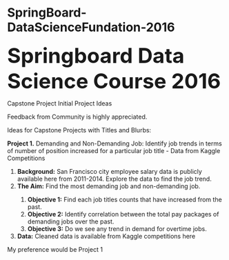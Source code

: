 # SpringBoard-DataScienceFundation-2016

<b><font size="11">Springboard Data Science Course 2016</font></b>

Capstone Project
Initial Project Ideas

Feedback from Community is highly appreciated.

Ideas for Capstone Projects with Titles and Blurbs:

<b>Project 1.</b>  Demanding and Non-Demanding Job: Identify job trends in terms of number of position increased for a particular job title - Data from Kaggle Competitions

<ol><li><b>Background:</b> San Francisco city employee salary data is publicly available here from 2011-2014. Explore the data to find the job trend. </li>
<li><b>The Aim:</b> Find the most demanding job and non-demanding job.</li>
	<ol><li><b>Objective 1:</b> Find each job titles counts that have increased from the past.</li>
	<li><b>Objective 2:</b> Identify correlation between the total pay packages of demanding jobs over the past.</li>
	<li><b>Objective 3:</b> Do we see any trend in demand for overtime jobs.</li></ol>
<li><b>Data:</b> Cleaned data is available from Kaggle competitions  here</li></ol>
My preference would be Project 1 



